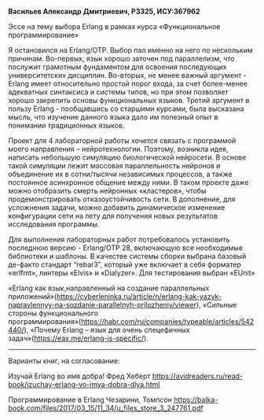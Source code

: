 **Васильев Александр Дмитриевич, P3325, ИСУ:367962**

Эссе на тему выбора Erlang в рамках курса «Функциональное программирование»

Я остановился на Erlang/OTP. Выбор пал именно на него по нескольким причинам. Во-первых, язык хорошо заточен под параллелизм,
что послужит грамотным фундаментом для освоения последующих университетских дисциплин. Во-вторых, не менее важный аргумент - Erlang 
имеет относительно  простой порог входа, за счет более-менее адекватных синтаксиса и системы типов,  но при этом позволяет хорошо закрепить основы функциональных языков. Третий аргумент в пользу Erlang - пообщавшись со старшими курсами, была высказана мысль, что изучение данного языка 
дало им полезный опыт в понимании традиционных языков.

Проект для 4 лабораторной работы хочется связать с программой моего направления – нейротехнологии. Поэтому, возникла идея, написать небольшую симуляцию биологической нейросети.
В основе такой симуляции лежит массовая параллельность нейронов и объединение их в сотни/тысячи независимых процессов, а также постоянное асинхронное общение между ними. 
В таком проекте даже можно отобразить смерть нейронных «кластеров», чтобы продемонстрировать отказоустойчивость сети. В дополнение, для усложнения задачи, можно добавить 
динамическое изменение конфигурации сети на лету для получения новых результатов исследования программы.

Для выполнения лабораторных работ потребовалось установить последнюю версию - Erlang/OTP 28, включающую все необходимые библиотеки и шаблоны. В качестве системы сборки выбрана
базовый де-факто стандарт “rebar3”, который уже включает в себя форматер «erlfmt», линтеры «Elvis» и «Dialyzer». Для тестирования выбран «EUnit»

«Erlang как язык,направленный на создание параллельных приложений»(https://cyberleninka.ru/article/n/erlang-kak-yazyk-napravlennyy-na-sozdanie-parallelnyh-prilozheniy/viewer),
«Сильные стороны функционального программирования»(https://habr.com/ru/companies/typeable/articles/542440/),
«Почему Erlang – язык для очень спецефичных задач»(https://eax.me/erlang-is-specific/).

___________________________________________________________
Варианты книг, на согласование:

Изучай Erlang во имя добра! 
Фред Хеберт
https://avidreaders.ru/read-book/izuchay-erlang-vo-imya-dobra-dlya.html

Программирование в Erlang
Чезарини, Томпсон
https://balka-book.com/files/2017/03_15/11_34/u_files_store_3_247761.pdf




